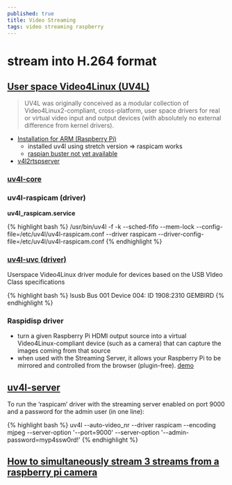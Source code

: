 ```yaml
---
published: true
title: Video Streaming
tags: video streaming raspberry
---
```

# stream into H.264 format

## [User space Video4Linux (UV4L)](http://www.linux-projects.org/uv4l/)
> UV4L was originally conceived as a modular collection of Video4Linux2-compliant, cross-platform, user space drivers for real or virtual video input and output devices (with absolutely no external difference from kernel drivers).

- [Installation for ARM (Raspberry Pi)](http://www.linux-projects.org/uv4l/installation/)
    - installed uv4l using stretch version => raspicam works
	- [raspian buster not yet available](https://blog.domski.pl/uv4l-on-raspberry-pi-running-debian-buster/)
- [v4l2rtspserver](https://github.com/mpromonet/v4l2rtspserver)

### [uv4l-core](https://www.linux-projects.org/documentation/uv4l-core/)

### uv4l-raspicam (driver)
**uv4l_raspicam.service**

{% highlight bash %}
/usr/bin/uv4l -f -k --sched-fifo --mem-lock --config-file=/etc/uv4l/uv4l-raspicam.conf --driver raspicam --driver-config-file=/etc/uv4l/uv4l-raspicam.conf
{% endhighlight %}

### [uv4l-uvc (driver)](https://www.linux-projects.org/documentation/uv4l-uvc/)
Userspace Video4Linux driver module for devices based on the USB VIdeo Class specifications

{% highlight bash %}
lsusb
Bus 001 Device 004: ID 1908:2310 GEMBIRD 
{% endhighlight %}


### Raspidisp driver
- turn a given Raspberry Pi HDMI output source into a virtual Video4Linux-compliant device (such as a camera) that can capture the images coming from that source
- when used with the Streaming Server, it allows your Raspberry Pi to be mirrored and controlled from the browser (plugin-free). [demo](https://www.youtube.com/watch?v=wthS8TPk2DE&feature=youtu.be)

## [uv4l-server](https://www.linux-projects.org/documentation/uv4l-server/)
To run the ‘raspicam’ driver with the streaming server enabled
on port 9000 and a password for the admin user (in one line):

{% highlight bash %}
uv4l --auto-video_nr --driver raspicam --encoding mjpeg --server-option '--port=9000' --server-option '--admin-password=myp4ssw0rd!'
{% endhighlight %}

## [How to simultaneously stream 3 streams from a raspberry pi camera](https://community.octoprint.org/t/how-to-simultaneously-stream-3-streams-from-a-raspberry-pi-camera/11330)
